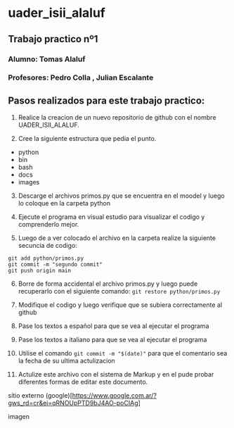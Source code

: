 # uader_isii_alaluf

## Trabajo practico nº1

### Alumno: Tomas Alaluf

### Profesores: Pedro Colla , Julian Escalante


## Pasos realizados para este trabajo practico:

1. Realice la creacion de un nuevo repositorio de github con el nombre UADER_ISII_ALALUF.

2. Cree la siguiente estructura que pedia el punto.

  * python
  * bin
  * bash
  * docs
  * images

3. Descarge el archivos primos.py que se encuentra en el moodel y luego lo coloque en la carpeta python

4. Ejecute el programa en visual estudio para visualizar el codigo y comprenderlo mejor.
5. Luego de a ver colocado el archivo en la carpeta realize la siguiente secuncia de codigo:
  ```
  git add python/primos.py
  git commit -m "segundo commit"
  git push origin main
  ```
  
6. Borre de forma accidental el archivo primos.py y luego puede recuperarlo con el siguiente comando:
  `git restore python/primos.py`

7. Modifique el codigo y luego verifique que se subiera correctamente al github

8. Pase los textos a español para que se vea al ejecutar el programa

9. Pase los textos a italiano para que se vea al ejecutar el programa

10. Utilise el comando `git commit -m "$(date)"` para que el comentario sea la fecha de su ultima actulizacion

11. Actulize este archivo con el sistema de Markup y en el pude probar diferentes formas de editar este documento.

sitio externo (google)[https://www.google.com.ar/?gws_rd=cr&ei=qRNOUpPTD9bJ4AO-poCIAg]

imagen 
